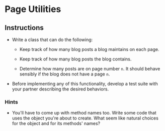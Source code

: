 # Page Utilities

## Instructions

* Write a class that can do the following:

  * Keep track of how many blog posts a blog maintains on each page.

  * Keep track of how many blog posts the blog contains.

  * Determine how many posts are on page number `n`. It should behave sensibly if the blog does not have a page `n`.

* Before implementing any of this functionality, develop a test suite with your partner describing the desired behaviors.

### Hints 

* You'll have to come up with method names too. Write some code that uses the object you're about to create. What seem like natural choices for the object and for its methods' names?
